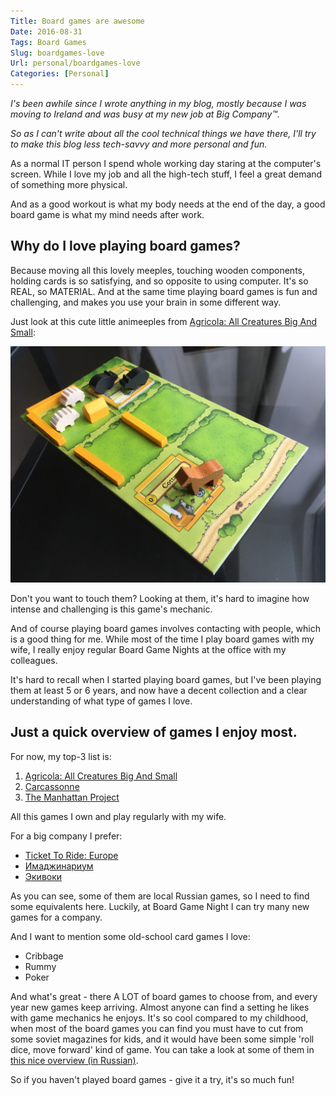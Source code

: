 ```yaml
---
Title: Board games are awesome
Date: 2016-08-31
Tags: Board Games
Slug: boardgames-love
Url: personal/boardgames-love
Categories: [Personal]
---
```


*I's been awhile since I wrote anything in my blog, mostly because
I was moving to Ireland and was busy at my new job at Big Company™.*

*So as I can't write about all the cool technical things we have there,
I'll try to make this blog less tech-savvy and more personal and fun.*

As a normal IT person I spend whole working day staring at the computer's
screen. While I love my job and all the high-tech stuff, I feel a great demand of
something more physical.

And as a good workout is what my body needs at the end of the day, a good
board game is what my mind needs after work.

## Why do I love playing board games?

Because moving all this lovely meeples, touching wooden components, holding
cards is so satisfying, and so opposite to using computer. It's so REAL, so
MATERIAL. And at the same time playing board games is fun and challenging,
and makes you use your brain in some different way.

Just look at this cute little animeeples from [Agricola: All Creatures Big And Small](https://boardgamegeek.com/boardgame/119890/agricola-all-creatures-big-and-small):

![animeeples](/images/animeeples.jpg)

Don't you want to touch them? Looking at them, it's hard to imagine how
intense and challenging is this game's mechanic.

And of course playing board games involves contacting with people, which is a
good thing for me.
While most of the time I play board games with my wife, I really enjoy regular
Board Game Nights at the office with my colleagues.

It's hard to recall when I started playing board games, but I've been playing
them at least 5 or 6 years, and now have a decent collection
and a clear understanding of what type of games I love.

## Just a quick overview of games I enjoy most.

For now, my top-3 list is:

1. [Agricola: All Creatures Big And Small](https://boardgamegeek.com/boardgame/119890/agricola-all-creatures-big-and-small)
2. [Carcassonne](https://boardgamegeek.com/boardgame/822/carcassonne)
3. [The Manhattan Project](https://boardgamegeek.com/boardgame/63628/manhattan-project)

All this games I own and play regularly with my wife.

For a big company I prefer:

* [Ticket To Ride: Europe](https://boardgamegeek.com/boardgame/14996/ticket-ride-europe)
* [Имаджинариум](https://boardgamegeek.com/boardgame/146548/imadzhinarium)
* [Экивоки](http://www.ekivoki.ru)

As you can see, some of them are local Russian games, so I need to find some
equivalents here. Luckily, at Board Game Night I can try many new games for a company.

And I want to mention some old-school card games I love:

* Cribbage
* Rummy
* Poker

And what's great - there A LOT of board games to choose from, and every year new
games keep arriving. Almost anyone can find a setting he likes with game mechanics
he enjoys. It's so cool compared to my childhood, when most of the board games you
can find you must have to cut from some soviet magazines for kids, and it would
have been some simple 'roll dice, move forward' kind of game. You can take a look
at some of them in [this nice overview (in Russian)](http://www.gamer.ru/boardgames/o-nih-mechtali-vse-deti-sovetskie-nastolnye-igry-70h-90h-godov-foto-obzor).

So if you haven't played board games - give it a try, it's so much fun!

